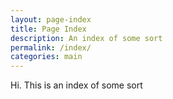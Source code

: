 ```yaml
---
layout: page-index
title: Page Index
description: An index of some sort
permalink: /index/
categories: main
---
```

Hi. This is an index of some sort